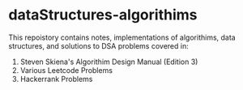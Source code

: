 # dataStructures-algorithims
This repoistory contains notes, implementations of algorithims, data structures, and solutions to DSA problems covered in:
1) Steven Skiena's Algorithim Design Manual (Edition 3)
2) Various Leetcode Problems
3) Hackerrank Problems
